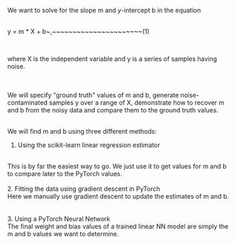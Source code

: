We want to solve for the slope m and $y$-intercept b in the equation 
<br>
<br>

y = m * X + b~,~~~~~~~~~~~~~~~~~~~~~~(1)

<br>

where X is the independent variable and y is a series of samples having noise. 
 
<br>
<br>
We will specify "ground truth" values of m and b, generate noise-contaminated samples y over a range of X, demonstrate how to recover m and b from the noisy data and compare them to the ground truth values. 
<br>
<br>

We will find m and b using three different methods:
<br>
1. Using the scikit-learn linear regression estimator
<br>
This is by far the easiest way to go. We just use it to get values for m and b to compare later to the PyTorch values. 
<br>
<br>
2. Fitting the data using gradient descent in PyTorch
<br>
Here we manually use gradient descent to update the estimates of m and b. 
<br>
<br>
<br>
3. Using a PyTorch Neural Network
<br>
The final weight and bias values of a trained linear NN model are simply the m and b values we want to determine.
<br>
<br>

